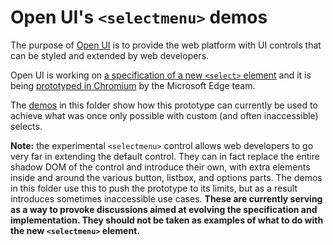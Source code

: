 # Open UI's `<selectmenu>` demos

The purpose of [Open UI](https://open-ui.org/) is to provide the web platform with UI controls that can be styled and extended by web developers.

Open UI is working on [a specification of a new `<select>` element](https://open-ui.org/components/select) and it is being [prototyped in Chromium](https://chromestatus.com/feature/5737365999976448) by the Microsoft Edge team.

The [demos](https://microsoftedge.github.io/Demos/selectmenu/) in this folder show how this prototype can currently be used to achieve what was once only possible with custom (and often inaccessible) selects.

**Note:** the experimental `<selectmenu>` control allows web developers to go very far in extending the default control. They can in fact replace the entire shadow DOM of the control and introduce their own, with extra elements inside and around the various button, listbox, and options parts. The demos in this folder use this to push the prototype to its limits, but as a result introduces sometimes inaccessible use cases. **These are currently serving as a way to provoke discussions aimed at evolving the specification and implementation. They should not be taken as examples of what to do with the new `<selectmenu>` element.**
